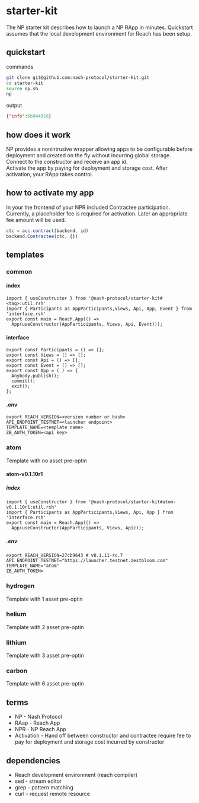 # starter-kit

The NP starter kit describes how to launch a NP RApp in minutes. Quickstart assumes that the local development environment for Reach has been setup.

## quickstart

commands
```bash
git clone git@github.com:nash-protocol/starter-kit.git 
cd starter-kit 
source np.sh 
np
```

output
```json
{"info":66944916}
```

## how does it work

NP provides a nonintrusive wrapper allowing apps to be configurable before deployment and created on the fly without incurring global storage.   
Connect to the constructor and receive an app id.   
Activate the app by paying for deployment and storage cost. 
After activation, your RApp takes control.

## how to activate my app

In your the frontend of your NPR included Contractee participation. Currently, a placeholder fee is required for activation. Later an appropriate fee amount will be used.

```js
ctc = acc.contract(backend, id)
backend.Contractee(ctc, {})
```

## templates

### common

#### index

```
import { useConstructor } from '@nash-protocol/starter-kit#<tag>:util.rsh'
import { Participants as AppParticipants,Views, Api, App, Event } from 'interface.rsh'
export const main = Reach.App(() => 
  App(useConstructor(AppParticipants, Views, Api, Event)));
```

#### interface

```
export const Participants = () => [];
export const Views = () => [];
export const Api = () => [];
export const Event = () => [];
export const App = (_) => {
  Anybody.publish();
  commit();
  exit();
};
```

#### .env

```
export REACH_VERSION=<version number or hash>
API_ENDPOINT_TESTNET=<launcher endpoint>
TEMPLATE_NAME=<template name>
ZB_AUTH_TOKEN=<api key>
```

### atom

Template with no asset pre-optin

#### atom-v0.1.10r1

##### index

```
import { useConstructor } from '@nash-protocol/starter-kit#atom-v0.1.10r1:util.rsh'
import { Participants as AppParticipants,Views, Api, App } from 'interface.rsh'
export const main = Reach.App(() => 
  App(useConstructor(AppParticipants, Views, Api)));
```

##### .env

```
export REACH_VERSION=27cb9643 # v0.1.11-rc.7
API_ENDPOINT_TESTNET="https://launcher.testnet.zestbloom.com"
TEMPLATE_NAME="atom"
ZB_AUTH_TOKEN=
```

### hydrogen

Template with 1 asset pre-optin

### helium

Template with 2 asset pre-optin

### lithium

Template with 3 asset pre-optin

### carbon

Template with 6 asset pre-optin

## terms

- NP - Nash Protocol
- RAap - Reach App
- NPR - NP Reach App
- Activation - Hand off between constructor and contractee require fee to pay for deployment and storage cost incurred by constructor

## dependencies

- Reach development environment (reach compiler)
- sed - stream editor
- grep - pattern matching
- curl - request remote resource


